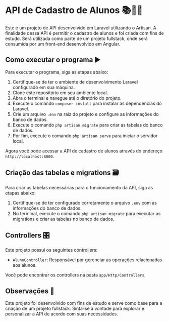 # API de Cadastro de Alunos 📚👨‍🎓

Este é um projeto de API desenvolvido em Laravel utilizando o Artisan. A finalidade dessa API é permitir o cadastro de alunos e foi criada com fins de estudo. Será utilizada como parte de um projeto fullstack, onde será consumida por um front-end desenvolvido em Angular.

## Como executar o programa ▶️

Para executar o programa, siga as etapas abaixo:

1. Certifique-se de ter o ambiente de desenvolvimento Laravel configurado em sua máquina.
2. Clone este repositório em seu ambiente local.
3. Abra o terminal e navegue até o diretório do projeto.
4. Execute o comando `composer install` para instalar as dependências do Laravel.
5. Crie um arquivo `.env` na raiz do projeto e configure as informações do banco de dados.
6. Execute o comando `php artisan migrate` para criar as tabelas do banco de dados.
7. Por fim, execute o comando `php artisan serve` para iniciar o servidor local.

Agora você pode acessar a API de cadastro de alunos através do endereço `http://localhost:8000`.

## Criação das tabelas e migrations 🗃️

Para criar as tabelas necessárias para o funcionamento da API, siga as etapas abaixo:

1. Certifique-se de ter configurado corretamente o arquivo `.env` com as informações do banco de dados.
2. No terminal, execute o comando `php artisan migrate` para executar as migrations e criar as tabelas no banco de dados.

## Controllers 🎛️

Este projeto possui os seguintes controllers:

- `AlunoController`: Responsável por gerenciar as operações relacionadas aos alunos.

Você pode encontrar os controllers na pasta `app/Http/Controllers`.

## Observações 📝

Este projeto foi desenvolvido com fins de estudo e serve como base para a criação de um projeto fullstack. Sinta-se à vontade para explorar e personalizar a API de acordo com suas necessidades.

